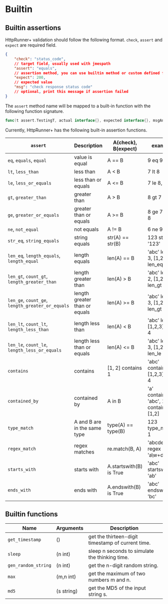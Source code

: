 # Builtin

## Builtin assertions

HttpRunner+ validation should follow the following format. `check`, `assert` and `expect` are required field.

```json
{
    "check": "status_code",
    // target field, usually used with jmespath
    "assert": "equals",
    // assertion method, you can use builtin method or custom defined function
    "expect": 200,
    // expected value
    "msg": "check response status code"
    // optional, print this message if assertion failed
}
```

The `assert` method name will be mapped to a built-in function with the following function signature.

```go
func(t assert.TestingT, actual interface{}, expected interface{}, msgAndArgs ...interface{}) bool
```

Currently, HttpRunner+ has the following built-in assertion functions.

| `assert` | Description | A(check), B(expect) | examples |
| --- | --- | --- | --- |
| `eq`, `equals`, `equal` | value is equal | A == B | 9 eq 9 |
| `lt`, `less_than` | less than | A < B | 7 lt 8 |
| `le`, `less_or_equals` | less than or equals | A <= B | 7 le 8, 8 le 8 |
| `gt`, `greater_than` | greater than | A > B | 8 gt 7 |
| `ge`, `greater_or_equals` | greater than or equals | A >= B | 8 ge 7, 8 ge 8 |
| `ne`, `not_equal` | not equals | A != B | 6 ne 9 |
| `str_eq`, `string_equals` | string equals | str(A) == str(B) | 123 str_eq '123' |
| `len_eq`, `length_equals`, `length_equal` | length equals | len(A) == B | 'abc' len_eq 3, [1,2] len_eq 2 |
| `len_gt`, `count_gt`, `length_greater_than` | length greater than | len(A) > B | 'abc' len_gt 2, [1,2,3] len_gt 2 |
| `len_ge`, `count_ge`, `length_greater_or_equals` | length greater than or equals | len(A) >= B | 'abc' len_ge 3, [1,2,3] len_gt 3 |
| `len_lt`, `count_lt`, `length_less_than` | length less than | len(A) < B | 'abc' len_lt 4, [1,2,3] len_lt 4 |
| `len_le`, `count_le`, `length_less_or_equals` | length less than or equals | len(A) <= B | 'abc' len_le 3, [1,2,3] len_le 3 |
| `contains` | contains | [1, 2] contains 1 | 'abc' contains 'a', [1,2,3] len_lt 4 |
| `contained_by` | contained by | A in B | 'a' contained_by 'abc', 1 contained_by [1,2] |
| `type_match` | A and B are in the same type | type(A) == type(B) | 123 type_match 1 |
| `regex_match` | regex matches | re.match(B, A) | 'abcdef' regex 'a\w+d' |
| `starts_with` | starts with | A.startswith(B) is True | 'abc' startswith 'ab' |
| `ends_with` | ends with | A.endswith(B) is True | 'abc' endswith 'bc' |

## Builtin functions

| Name | Arguments | Description |
| --- | --- | --- |
| `get_timestamp` | () | get the thirteen-digit timestamp of current time. |
| `sleep` | (n int) | sleep n seconds to simulate the thinking time. |
| `gen_random_string` | (n int) | get the n-digit random string. |
| `max` | (m,n int) | get the maximum of two numbers m and n. |
| `md5` | (s string) | get the MD5 of the input string s. |
